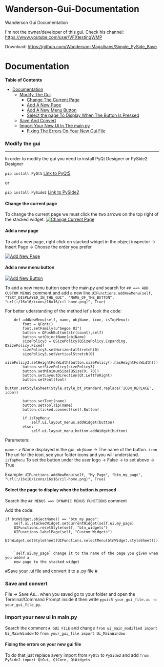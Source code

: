 # Wanderson-Gui-Documentation
Wanderson Gui Documentation


I'm not the owner/developer of this gui.
Check his channel: https://www.youtube.com/user/VFXtestingWMP


Download: https://github.com/Wanderson-Magalhaes/Simple_PySide_Base


# Documentation



**Table of Contents**

- [Documentation](#documentation)
  - [Modify The Gui](#modify-the-gui)
    - [Change The Current Page](#change-the-current-page)
    - [Add A New Page](#add-a-new-page)
    - [Add A New Menu Button](#add-a-new-menu-button)
    - [Select the page To Display When The Button Is Pressed](#select-the-page-to-display-when-the-button-is-pressed)
  - [Save And Convert](#save-and-convert)
  - [Import Your New Ui In The main.py](#import-your-ui-in-the-main.py)
    - [Fixing The Errors On Your New Gui File](#fixing-the-errors-on-your-new-gui-file)




### Modify the gui ###

                
----
In order to modify the gui you need to install PyQt Designer or PySide2 Designer

`pip install PyQt5`
	[Link to PyQt5](https://pypi.org/project/PyQt5/ "Link to PyQt5")
	
or

`pip install PySide2`
[Link to PySide2](https://pypi.org/project/PySide2/ "Link to PySide2")
#### Change the current page ####

To change the current page we must click the two arrows on the top right of the stacked widget.
[![Change Current Page](https://i.imgur.com/w6Tk8WK.png "Change Current Page")](https://i.imgur.com/w6Tk8WK.png "Change Current Page")

#### Add a new page ####

To add a new page,  right click on stacked widget in the object inspector -> Insert Page -> Choose the order you prefer

[![Add New Page](https://i.imgur.com/SQue5Ue.png "Add New Page")](https://i.imgur.com/SQue5Ue.png "Add New Page")


#### Add a new menu button ####


[![Add New Button](https://i.imgur.com/zIdhiID.png "Add New Button")](https://i.imgur.com/zIdhiID.png "Add New Button")

To add a new menu button open the main.py and search for `## ==> ADD CUSTOM MENUS` comment and add a new line `UIFunctions.addNewMenu(self, "TEXT_DISPLAYED_IN_THE_GUI", "NAME_OF_THE_BUTTON", "url(:/16x16/icons/16x16/cil-home.png)", True)`

For better uderstanding of the method let's look the code:


        def addNewMenu(self, name, objName, icon, isTopMenu):
        	font = QFont()
        	font.setFamily(u"Segoe UI")
        	button = QPushButton(str(count),self)
        	button.setObjectName(objName)
			sizePolicy3 = QSizePolicy(QSizePolicy.Expanding, QSizePolicy.Fixed)
			sizePolicy3.setHorizontalStretch(0)
			sizePolicy3.setVerticalStretch(0)
			sizePolicy3.setHeightForWidth(button.sizePolicy().hasHeightForWidth())
			button.setSizePolicy(sizePolicy3)
			button.setMinimumSize(QSize(0, 70))
			button.setLayoutDirection(Qt.LeftToRight)
			button.setFont(font)
			button.setStyleSheet(Style.style_bt_standard.replace('ICON_REPLACE', icon))

			button.setText(name)
			button.setToolTip(name)
			button.clicked.connect(self.Button)

			if isTopMenu:
				self.ui.layout_menus.addWidget(button)
			else:
				self.ui.layout_menu_bottom.addWidget(button)


Parameters:

`name` - > Name displayed in the gui.
`objName` -> The name of the button.
`icon` The url for the icon, see your folder icons and you will understand.
`isTopMenu`  To set the button under the user logo -> False -> to set above -> True

Example:
`UIFunctions.addNewMenu(self, "My Page", "btn_my_page", "url(:/16x16/icons/16x16/cil-home.png)", True)`

#### Select the page to display when the button is pressed ####

Search the `## MENUS ==> DYNAMIC MENUS FUNCTIONS` comment

Add the code:
        
	if btnWidget.objectName() == "btn_my_page":
		self.ui.stackedWidget.setCurrentWidget(self.ui.my_page)
		UIFunctions.resetStyle(self, "btn_widgets")
		UIFunctions.labelPage(self, "Custom Widgets")
		btnWidget.setStyleSheet(UIFunctions.selectMenu(btnWidget.styleSheet()))
		
		
		`self.ui.my_page` change it to the name of the page you given when you added a 
		new page to the stacked widget
		
#Save your .ui file and convert it to a .py file #
### Save and convert ###

File -> Save As... when you saved go to your folder and open the Terminal/Command Prompt inside it then write `pyuic5 your_gui_file.ui -o your_gui_file_py`.

### Import your new ui in main.py ###

Search the comment `# GUI FILE` and change `from ui_main_modified import Ui_MainWindow` to `from your_gui_file import Ui_MainWindow`

#### Fixing the errors on your new gui file ####

To do that just replace avery import from `PyQt5` to `PySide2` and add 
`from PySide2 import QtGui, QtCore, QtWidgets`








